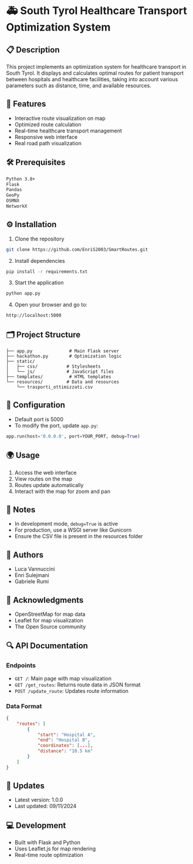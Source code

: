 # 🚑 South Tyrol Healthcare Transport Optimization System

## 📋 Description
This project implements an optimization system for healthcare transport in South Tyrol. It displays and calculates optimal routes for patient transport between hospitals and healthcare facilities, taking into account various parameters such as distance, time, and available resources.

## 🚀 Features
- Interactive route visualization on map
- Optimized route calculation
- Real-time healthcare transport management
- Responsive web interface
- Real road path visualization

## 🛠 Prerequisites
```bash
Python 3.8+
Flask
Pandas
GeoPy
OSMNX
NetworkX
```

## ⚙️ Installation
1. Clone the repository
```bash
git clone https://github.com/EnriS2003/SmartRoutes.git
```
2. Install dependencies
```bash
pip install -r requirements.txt
```

3. Start the application
```bash
python app.py
```

4. Open your browser and go to:
```bash
http://localhost:5000
```

## 🗂 Project Structure
```
├── app.py              # Main Flask server
├── hackathon.py        # Optimization logic
├── static/
│   ├── css/           # Stylesheets
│   └── js/            # JavaScript files
├── templates/          # HTML templates
└── resources/         # Data and resources
    └── trasporti_ottimizzati.csv
```

## 🔧 Configuration
- Default port is 5000
- To modify the port, update `app.py`:
```python
app.run(host='0.0.0.0', port=YOUR_PORT, debug=True)
```

## 🌍 Usage
1. Access the web interface
2. View routes on the map
3. Routes update automatically
4. Interact with the map for zoom and pan

## 📝 Notes
- In development mode, `debug=True` is active
- For production, use a WSGI server like Gunicorn
- Ensure the CSV file is present in the resources folder


## 👥 Authors
- Luca Vannuccini
- Enri Sulejmani
- Gabriele Rumi

## 🙏 Acknowledgments
- OpenStreetMap for map data
- Leaflet for map visualization
- The Open Source community

## 🔍 API Documentation
### Endpoints
- `GET /`: Main page with map visualization
- `GET /get_routes`: Returns route data in JSON format
- `POST /update_route`: Updates route information

### Data Format
```json
{
    "routes": [
        {
            "start": "Hospital A",
            "end": "Hospital B",
            "coordinates": [...],
            "distance": "10.5 km"
        }
    ]
}
```

## 🔄 Updates
- Latest version: 1.0.0
- Last updated: 09/11/2024

## 💻 Development
- Built with Flask and Python
- Uses Leaflet.js for map rendering
- Real-time route optimization
```
